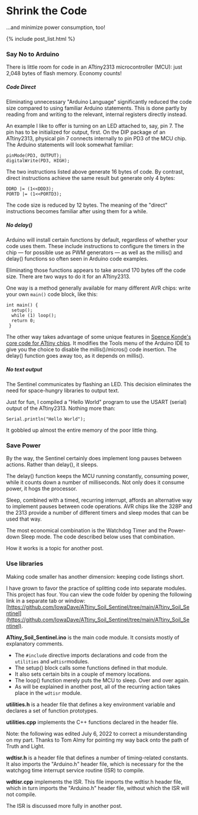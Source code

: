 # Shrink the Code
...and minimize power consumption, too!

<!-- the following produces a list of posts -->
{% include post_list.html %}

### Say No to Arduino
There is little room for code in an ATtiny2313 microcontroller (MCU): just 2,048 bytes of flash memory. Economy counts!

##### Code Direct
Eliminating unnecessary "Arduino Language" significantly reduced the code size compared to using familiar Arduino statements. This is done partly by reading from and writing to the relevant, internal registers directly instead.

An example I like to offer is turning on an LED attached to, say, pin 7. The pin has to be initialized for output, first. On the DIP package of an ATtiny2313, physical pin 7 connects internally to pin PD3 of the MCU chip. The Arduino statements will look somewhat familiar:

```
pinMode(PD3, OUTPUT);
digitalWrite(PD3, HIGH);
```

The two instructions listed above generate 16 bytes of code. By contrast, direct instructions achieve the same result but generate only 4 bytes:

```
DDRD |= (1<<DDD3);
PORTD |= (1<<PORTD3);
```

The code size is reduced by 12 bytes. The meaning of the "direct" instructions becomes familiar after using them for a while.

##### No delay()
Arduino will install certain functions by default, regardless of whether your code uses them. These include instructions to configure the timers in the chip <span> &mdash; for possible use as PWM generators &mdash;</span> as well as the millis() and delay() functions so often seen in Arduino code examples.

Eliminating those functions appears to take around 170 bytes off the code size. There are two ways to do it for an ATtiny2313.

One way is a method generally available for many different AVR chips: write your own ```main()``` code block, like this:
```
int main() {
  setup();
  while (1) loop();
  return 0;
 }
 ```
 
The other way takes advantage of some unique features in [Spence Konde's core code for ATtiny chips](https://github.com/SpenceKonde/ATTinyCore). It modifies the Tools menu of the Arduino IDE to give you the choice to disable the millis()/micros() code insertion. The delay() function goes away too, as it depends on millis().

##### No text output
The Sentinel communicates by flashing an LED. This decision eliminates the need for space-hungry libraries to output text.

Just for fun, I compiled a "Hello World" program to use the USART (serial) output of the ATtiny2313. Nothing more than:

```Serial.println("Hello World");```

It gobbled up almost the entire memory of the poor little thing.

### Save Power
By the way, the Sentinel certainly does implement long pauses between actions. Rather than delay(), it sleeps. 

The delay() function keeps the MCU running constantly, consuming power, while it counts down a number of milliseconds. Not only does it consume power, it hogs the processor.

Sleep, combined with a timed, recurring interrupt, affords an alternative way to implement pauses between code operations. AVR chips like the 328P and the 2313 provide a number of different timers and sleep modes that can be used that way.

The most economical combination is the Watchdog Timer and the Power-down Sleep mode. The code described below uses that combination.

How it works is a topic for another post.

### Use libraries
Making code smaller has another dimension: keeping code listings short.

I have grown to favor the practice of splitting code into separate modules. This project has four. You can view the code folder by opening the following link in a separate tab or window: [https://github.com/IowaDave/ATtiny_Soil_Sentinel/tree/main/ATtiny_Soil_Sentinel](https://github.com/IowaDave/ATtiny_Soil_Sentinel/tree/main/ATtiny_Soil_Sentinel).

**ATtiny_Soil_Sentinel.ino** is the main code module. It consists mostly of explanatory comments. 
* The ```#include``` directive imports declarations and code from the ```utilities``` and ```wdtisr```modules. 
* The setup() block calls some functions defined in that module. 
* It also sets certain bits in a couple of memory locations.
* The loop() function merely puts the MCU to sleep. Over and over again.
* As will be explained in another post, all of the recurring action takes place in the ```wdtisr``` module.

**utilities.h** is a header file that defines a key environment variable and declares a set of function prototypes.

**utilities.cpp** implements the C++ functions declared in the header file.

Note: the following was edited July 6, 2022 to correct a misunderstanding on my part. Thanks to Tom Almy for pointing my way back onto the path of Truth and Light.

**wdtisr.h** is a header file that defines a number of timing-related constants. It also imports the "Arduino.h" header file, which is necessary for the the watchgog time interrupt service routine (ISR) to compile.

**wdtisr.cpp** implements the ISR. This file imports the wdtisr.h header file, which in turn imports the "Arduino.h" header file, without which the ISR will not compile.

The ISR is discussed more fully in another post.


 
